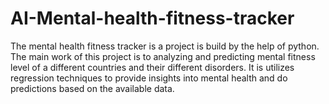 # AI-Mental-health-fitness-tracker
The mental health fitness tracker is a project is build by the help of python. The main work of this project is to analyzing and predicting mental fitness level of a different countries and their different disorders. It is utilizes regression techniques to provide insights into mental health and do predictions based on the available data. 
